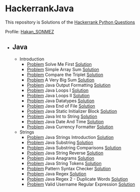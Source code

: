 # HackerrankJava

This repository is Solutions of the [Hackerrank Python Questions](https://www.hackerrank.com/domains/java)

Profile: [Hakan_SONMEZ](https://www.hackerrank.com/Hakan_SONMEZ)<br>

- ## Java
    - Introduction
      - [Problem](https://www.hackerrank.com/challenges/welcome-to-java/problem) Solve Me First [Solution](https://github.com/sonmez-hakan/HackerRankJava/blob/master/src/Introduction/WelcomeToJava.java)
      - [Problem](https://www.hackerrank.com/challenges/java-stdin-and-stdout-1/problem) Simple Array Sum [Solution](https://github.com/sonmez-hakan/HackerRank/blob/master/src/Introduction/JavaStdinAndStdoutI.java)
      - [Problem](https://www.hackerrank.com/challenges/java-if-else/problem) Compare the Triplet [Solution](https://github.com/sonmez-hakan/HackerRank/blob/master/src/Introduction/JavaIfElse.java)
      - [Problem](https://www.hackerrank.com/challenges/java-stdin-stdout/problem) A Very Big Sum [Solution](https://github.com/sonmez-hakan/HackerRank/blob/master/src/Introduction/JavaStdinAndStdoutII.java)
      - [Problem](https://www.hackerrank.com/challenges/java-output-formatting/problem) Java Output Formatting [Solution](https://github.com/sonmez-hakan/HackerRank/blob/master/src/Introduction/JavaOutputFormatting.java)
      - [Problem](https://www.hackerrank.com/challenges/java-loops-i/problem) Java Loops I [Solution](https://github.com/sonmez-hakan/HackerRank/blob/master/src/Introduction/JavaLoopsI.java)
      - [Problem](https://www.hackerrank.com/challenges/java-loops-ii/problem) Java Loops II [Solution](https://github.com/sonmez-hakan/HackerRank/blob/master/src/Introduction/JavaLoopsII.java)
      - [Problem](https://www.hackerrank.com/challenges/java-datatypes/problem) Java Datatypes [Solution](https://github.com/sonmez-hakan/HackerRank/blob/master/src/Introduction/JavaDataTypes.java)
      - [Problem](https://www.hackerrank.com/challenges/java-end-of-file/problem) Java End of File [Solution](https://github.com/sonmez-hakan/HackerRank/blob/master/src/Introduction/JavaEndOfFile.java)
      - [Problem](https://www.hackerrank.com/challenges/java-static-initializer-block/problem) Java Static Initializer Block [Solution](https://github.com/sonmez-hakan/HackerRank/blob/master/src/Introduction/JavaStaticInitializerBlock.java)
      - [Problem](https://www.hackerrank.com/challenges/java-int-to-string/problem) Java Int to String [Solution](https://github.com/sonmez-hakan/HackerRank/blob/master/src/Introduction/JavaIntToString.java)
      - [Problem](https://www.hackerrank.com/challenges/java-date-and-time/problem) Java Date And Time [Solution](https://github.com/sonmez-hakan/HackerRank/blob/master/src/Introduction/JavaDateAndTime.java)
      - [Problem](https://www.hackerrank.com/challenges/java-currency-formatter/problem) Java Currency Formatter [Solution](https://github.com/sonmez-hakan/HackerRank/blob/master/src/Introduction/JavaCurrencyFormatter.java)
    - Strings
      - [Problem](https://www.hackerrank.com/challenges/java-strings-introduction/problem) Java Strings Introduction [Solution](https://github.com/sonmez-hakan/HackerRank/blob/master/src/Strings/JavaStringsIntroduction.java)
      - [Problem](https://www.hackerrank.com/challenges/java-substring/problem) Java Substring [Solution](https://github.com/sonmez-hakan/HackerRank/blob/master/src/Strings/JavaSubstring.java)
      - [Problem](https://www.hackerrank.com/challenges/java-string-compare/problem) Java Substring Comparisons [Solution](https://github.com/sonmez-hakan/HackerRank/blob/master/src/Strings/JavaSubstringCompare.java)
      - [Problem](https://www.hackerrank.com/challenges/java-string-reverse/problem) Java String Reverse [Solution](https://github.com/sonmez-hakan/HackerRank/blob/master/src/Strings/JavaSubstringReverse.java)
      - [Problem](https://www.hackerrank.com/challenges/java-anagrams/problem) Java Anagrams [Solution](https://github.com/sonmez-hakan/HackerRank/blob/master/src/Strings/JavaAnagrams.java)
      - [Problem](https://www.hackerrank.com/challenges/java-string-tokens/problem) Java String Tokens [Solution](https://github.com/sonmez-hakan/HackerRank/blob/master/src/Strings/JavaStringTokens.java)
      - [Problem](https://www.hackerrank.com/challenges/pattern-syntax-checker/problem) Pattern Syntax Checker [Solution](https://github.com/sonmez-hakan/HackerRank/blob/master/src/Strings/PatternSyntaxChecker.java)
      - [Problem](https://www.hackerrank.com/challenges/java-regex/problem) Java Regex [Solution](https://github.com/sonmez-hakan/HackerRank/blob/master/src/Strings/JavaRegex.java)
      - [Problem](https://www.hackerrank.com/challenges/duplicate-words/problem) Java Regex 2 - Duplicate Words [Solution](https://github.com/sonmez-hakan/HackerRank/blob/master/src/Strings/DuplicateWords.java)
      - [Problem](https://www.hackerrank.com/challenges/valid-username-checker/problem) Valid Username Regular Expression [Solution](https://github.com/sonmez-hakan/HackerRank/blob/master/src/Strings/ValidUsernameRegularExpression.java)
      